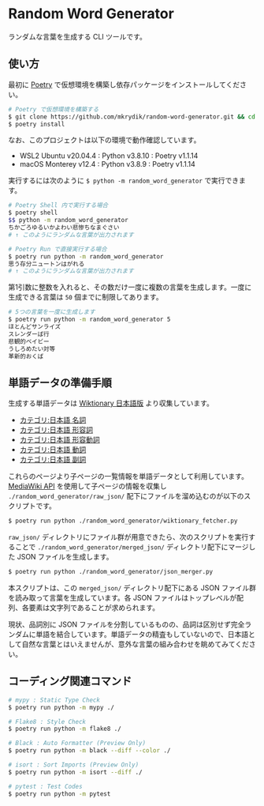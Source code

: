 # Random Word Generator

ランダムな言葉を生成する CLI ツールです。


## 使い方

最初に [Poetry](https://python-poetry.org/) で仮想環境を構築し依存パッケージをインストールしてください。

```bash
# Poetry で仮想環境を構築する
$ git clone https://github.com/mkrydik/random-word-generator.git && cd "$(basename "$_" .git)"
$ poetry install
```

なお、このプロジェクトは以下の環境で動作確認しています。

- WSL2 Ubuntu v20.04.4 : Python v3.8.10 : Poetry v1.1.14
- macOS Monterey v12.4 : Python v3.8.9 : Poetry v1.1.14

実行するには次のように `$ python -m random_word_generator` で実行できます。

```bash
# Poetry Shell 内で実行する場合
$ poetry shell
$$ python -m random_word_generator
ちかごろゆるいかよわい悲惨ちなまぐさい
# ↑ このようにランダムな言葉が出力されます

# Poetry Run で直接実行する場合
$ poetry run python -m random_word_generator
思う存分ニュートンはがれる
# ↑ このようにランダムな言葉が出力されます
```

第1引数に整数を入れると、その数だけ一度に複数の言葉を生成します。一度に生成できる言葉は `50` 個までに制限してあります。

```bash
# 5つの言葉を一度に生成します
$ poetry run python -m random_word_generator 5
ほとんどサンライズ
スレンダーば行
悲観的ベイビー
うしろめたい対等
革新的おくば
```


## 単語データの準備手順

生成する単語データは [Wiktionary 日本語版](https://ja.wiktionary.org/) より収集しています。

- [カテゴリ:日本語 名詞](https://ja.wiktionary.org/wiki/%E3%82%AB%E3%83%86%E3%82%B4%E3%83%AA:%E6%97%A5%E6%9C%AC%E8%AA%9E_%E5%90%8D%E8%A9%9E)
- [カテゴリ:日本語 形容詞](https://ja.wiktionary.org/wiki/%E3%82%AB%E3%83%86%E3%82%B4%E3%83%AA:%E6%97%A5%E6%9C%AC%E8%AA%9E_%E5%BD%A2%E5%AE%B9%E8%A9%9E)
- [カテゴリ:日本語 形容動詞](https://ja.wiktionary.org/wiki/%E3%82%AB%E3%83%86%E3%82%B4%E3%83%AA:%E6%97%A5%E6%9C%AC%E8%AA%9E_%E5%BD%A2%E5%AE%B9%E5%8B%95%E8%A9%9E)
- [カテゴリ:日本語 動詞](https://ja.wiktionary.org/wiki/%E3%82%AB%E3%83%86%E3%82%B4%E3%83%AA:%E6%97%A5%E6%9C%AC%E8%AA%9E_%E5%8B%95%E8%A9%9E)
- [カテゴリ:日本語 副詞](https://ja.wiktionary.org/wiki/%E3%82%AB%E3%83%86%E3%82%B4%E3%83%AA:%E6%97%A5%E6%9C%AC%E8%AA%9E_%E5%89%AF%E8%A9%9E)

これらのページより子ページの一覧情報を単語データとして利用しています。[MediaWiki API](https://ja.wiktionary.org/w/api.php) を使用して子ページの情報を収集し `./random_word_generator/raw_json/` 配下にファイルを溜め込むのが以下のスクリプトです。

```bash
$ poetry run python ./random_word_generator/wiktionary_fetcher.py
```

`raw_json/` ディレクトリにファイル群が用意できたら、次のスクリプトを実行することで `./random_word_generator/merged_json/` ディレクトリ配下にマージした JSON ファイルを生成します。

```bash
$ poetry run python ./random_word_generator/json_merger.py
```

本スクリプトは、この `merged_json/` ディレクトリ配下にある JSON ファイル群を読み取って言葉を生成しています。各 JSON ファイルはトップレベルが配列、各要素は文字列であることが求められます。

現状、品詞別に JSON ファイルを分割しているものの、品詞は区別せず完全ランダムに単語を結合しています。単語データの精査もしていないので、日本語として自然な言葉とはいえませんが、意外な言葉の組み合わせを眺めてみてください。


## コーディング関連コマンド

```bash
# mypy : Static Type Check
$ poetry run python -m mypy ./

# Flake8 : Style Check
$ poetry run python -m flake8 ./

# Black : Auto Formatter (Preview Only)
$ poetry run python -m black --diff --color ./

# isort : Sort Imports (Preview Only)
$ poetry run python -m isort --diff ./

# pytest : Test Codes
$ poetry run python -m pytest
```
